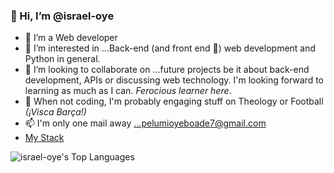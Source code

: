 ### 👋 Hi, I’m @israel-oye
- 🌱 I’m a Web developer
- 👀 I’m interested in ...Back-end (and front end 👀) web development and Python in general.
- 💞️ I’m looking to collaborate on ...future projects be it about back-end development, APIs or discussing web technology. I'm looking forward to learning as much as I can. _Ferocious learner here_.
- 🏓 When not coding, I'm probably engaging stuff on Theology or Football _(¡Visca Barça!)_
- 📫 I'm only one mail away ...pelumioyeboade7@gmail.com
- [My Stack](https://stackshare.io/israel-oye/my-stack)

![israel-oye's Top Languages](https://github-readme-stats.vercel.app/api/top-langs/?username=israel-oye&theme=vue-dark&show_icons=true&hide_border=true&layout=compact)


<!---
israel-oye/israel-oye is a ✨ special ✨ repository because its `README.md` (this file) appears on your GitHub profile.
You can click the Preview link to take a look at your changes.
--->
